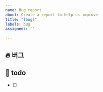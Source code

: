 ```yaml
---
name: Bug report
about: Create a report to help us improve
title: "[bug]"
labels: bug
assignees: ''

---
```


## 🔥 버그
<!-- 스크린 샷, 작동 환경 (OS, device 등)을 적어주세요. -->

## 📝 todo
- [ ]
